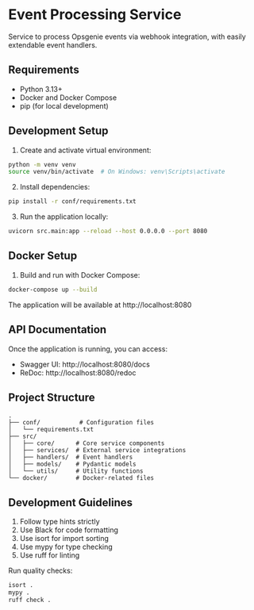# Event Processing Service

Service to process Opsgenie events via webhook integration, with easily extendable event handlers.

## Requirements

- Python 3.13+
- Docker and Docker Compose
- pip (for local development)

## Development Setup

1. Create and activate virtual environment:
```bash
python -m venv venv
source venv/bin/activate  # On Windows: venv\Scripts\activate
```

2. Install dependencies:
```bash
pip install -r conf/requirements.txt
```

3. Run the application locally:
```bash
uvicorn src.main:app --reload --host 0.0.0.0 --port 8080
```

## Docker Setup

1. Build and run with Docker Compose:
```bash
docker-compose up --build
```

The application will be available at http://localhost:8080

## API Documentation

Once the application is running, you can access:
- Swagger UI: http://localhost:8080/docs
- ReDoc: http://localhost:8080/redoc

## Project Structure

```
.
├── conf/           # Configuration files
│   └── requirements.txt
├── src/
│   ├── core/      # Core service components
│   ├── services/  # External service integrations
│   ├── handlers/  # Event handlers
│   ├── models/    # Pydantic models
│   └── utils/     # Utility functions
└── docker/        # Docker-related files
```

## Development Guidelines

1. Follow type hints strictly
2. Use Black for code formatting
3. Use isort for import sorting
4. Use mypy for type checking
5. Use ruff for linting

Run quality checks:
```bash
isort .
mypy .
ruff check .
```
